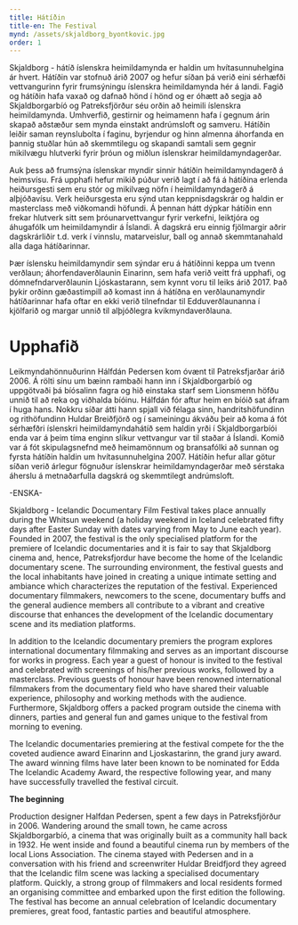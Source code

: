 ```yaml
---
title: Hátíðin
title-en: The Festival
mynd: /assets/skjaldborg_byontkovic.jpg
order: 1
---
```

Skjaldborg - hátíð íslenskra heimildamynda er haldin um hvítasunnuhelgina ár hvert. Hátíðin var stofnuð árið 2007 og hefur síðan þá verið eini sérhæfði vettvangurinn fyrir frumsýningu íslenskra heimildamynda hér á landi. Fagið og hátíðin hafa vaxað og dafnað hönd í hönd og er óhætt að segja að Skjaldborgarbíó og Patreksfjörður séu orðin að heimili íslenskra heimildamynda. Umhverfið, gestirnir og heimamenn hafa í gegnum árin skapað aðstæður sem mynda einstakt andrúmsloft og samveru. Hátíðin leiðir saman reynslubolta í faginu, byrjendur og hinn almenna áhorfanda en þannig stuðlar hún að skemmtilegu og skapandi samtali sem gegnir mikilvægu hlutverki fyrir þróun og miðlun íslenskrar heimildamyndagerðar.

Auk þess að frumsýna íslenskar myndir sinnir hátíðin heimildamyndagerð á heimsvísu. Frá upphafi hefur mikið púður verið lagt í að fá á hátíðina erlenda heiðursgesti sem eru stór og mikilvæg nöfn í heimildamyndagerð á alþjóðavísu. Verk heiðursgesta eru sýnd utan keppnisdagskrár og haldin er masterclass með viðkomandi höfundi. Á þennan hátt dýpkar hátíðin enn frekar hlutverk sitt sem þróunarvettvangur fyrir verkefni, leiktjóra og áhugafólk um heimildamyndir á Íslandi. Á dagskrá eru einnig fjölmargir aðrir dagskrárliðir t.d. verk í vinnslu, matarveislur, ball og annað skemmtanahald alla daga hátíðarinnar. 

Þær íslensku heimildamyndir sem sýndar eru á hátíðinni keppa um tvenn verðlaun; áhorfendaverðlaunin Einarinn, sem hafa verið veitt frá upphafi, og dómnefndarverðlaunin Ljóskastarann, sem kynnt voru til leiks árið 2017. Það þykir orðinn gæðastimpill að komast inn á hátíðna en verðlaunamyndir hátíðarinnar hafa oftar en ekki verið tilnefndar til Edduverðlaunanna í kjölfarið og margar unnið til alþjóðlegra kvikmyndaverðlauna.

# Upphafið

Leikmyndahönnuðurinn Hálfdán Pedersen kom óvænt til Patreksfjarðar árið 2006. Á rölti sínu um bæinn rambaði hann inn í Skjaldborgarbíó og uppgötvaði þá bíósalinn fagra og hið einstaka starf sem Lionsmenn höfðu unnið til að reka og viðhalda bíóinu. Hálfdán fór aftur heim en bíóið sat áfram í huga hans. Nokkru síðar átti hann spjall við félaga sinn, handritshöfundinn og rithöfundinn Huldar Breiðfjörð og í sameiningu ákváðu þeir að koma á fót sérhæfðri íslenskri heimildamyndahátíð sem haldin yrði í Skjaldborgarbíói enda var á þeim tíma enginn slíkur vettvangur var til staðar á Íslandi. Komið var á fót skipulagsnefnd með heimamönnum og bransafólki að sunnan og fyrsta hátíðin haldin um hvítasunnuhelgina 2007. Hátíðin hefur allar götur síðan verið árlegur fögnuður íslenskrar heimildamyndagerðar með sérstaka áherslu á metnaðarfulla dagskrá og skemmtilegt andrúmsloft.

\-ENSKA-

Skjaldborg - Icelandic Documentary Film Festival takes place annually during the Whitsun weekend (a holiday weekend in Iceland celebrated fifty days after Easter Sunday with dates varying from May to June each year). Founded in 2007, the festival is the only specialised platform for the premiere of Icelandic documentaries and it is fair to say that Skjaldborg cinema and, hence, Patreksfjordur have become the home of the Icelandic documentary scene. The surrounding environment, the festival guests and the local inhabitants have joined in creating a unique intimate setting and ambiance which characterizes the reputation of the festival. Experienced documentary filmmakers, newcomers to the scene, documentary buffs and the general audience members all contribute to a vibrant and creative discourse that enhances the development of the Icelandic documentary scene and its mediation platforms.

In addition to the Icelandic documentary premiers the program explores international documentary filmmaking and serves as an important discourse for works in progress. Each year a guest of honour is invited to the festival and celebrated with screenings of his/her previous works, followed by a masterclass. Previous guests of honour have been renowned international filmmakers from the documentary field who have shared their valuable experience, philosophy and working methods with the audience. Furthermore, Skjaldborg offers a packed program outside the cinema with dinners, parties and general fun and games unique to the festival from morning to evening.

The Icelandic documentaries premiering at the festival compete for the the coveted audience award Einarinn and Ljoskastarinn, the grand jury award. The award winning films have later been known to be nominated for Edda The Icelandic Academy Award, the respective following year, and many have successfully travelled the festival circuit.

**The beginning**

Production designer Halfdan Pedersen, spent a few days in Patreksfjörður in 2006. Wandering around the small town, he came across Skjaldborgarbíó, a cinema that was originally built as a community hall back in 1932. He went inside and found a beautiful cinema run by members of the local Lions Association. The cinema stayed with Pedersen and in a conversation with his friend and screenwriter Huldar Breidfjord they agreed that the Icelandic film scene was lacking a specialised documentary platform. Quickly, a strong group of filmmakers and local residents formed an organising committee and embarked upon the first edition the following. The festival has become an annual celebration of Icelandic documentary premieres, great food, fantastic parties and beautiful atmosphere.

